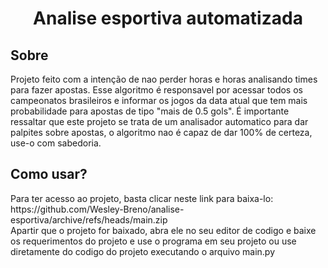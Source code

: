 <h1 align="center">Analise esportiva automatizada</h1>

<h2>Sobre</h2>
<p>
  Projeto feito com a intenção de nao perder horas e horas analisando times para fazer apostas. Esse algoritmo é responsavel por acessar todos os campeonatos brasileiros
  e informar os jogos da data atual que tem mais probabilidade para apostas de tipo "mais de 0.5 gols". É importante ressaltar que este projeto se trata de um analisador 
  automatico para dar palpites sobre apostas, o algoritmo nao é capaz de dar 100% de certeza, use-o com sabedoria.
</p>

<h2>Como usar?</h2>
<p>
  Para ter acesso ao projeto, basta clicar neste link para baixa-lo: https://github.com/Wesley-Breno/analise-esportiva/archive/refs/heads/main.zip
  <br>
  Apartir que o projeto for baixado, abra ele no seu editor de codigo e baixe os requerimentos do projeto e use o programa em seu projeto ou use diretamente do codigo do 
  projeto executando o arquivo main.py
</p>
